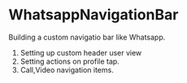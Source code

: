 # WhatsappNavigationBar

Building a custom navigatio bar like Whatsapp.
1. Setting up custom header user view
2. Setting actions on profile tap.
3. Call,Video navigation items.

